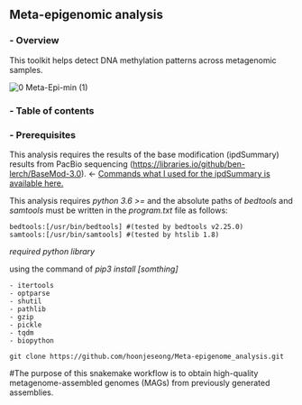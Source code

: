 ## __Meta-epigenomic analysis__

### - Overview

This toolkit helps detect DNA methylation patterns across metagenomic samples.

![0  Meta-Epi-min (1)](https://user-images.githubusercontent.com/39515472/143376782-f68a5aff-681a-4fc2-ad26-4c01439521b9.png)

### - Table of contents

### - Prerequisites

This analysis requires the results of the base modification (ipdSummary) results from PacBio sequencing (https://libraries.io/github/ben-lerch/BaseMod-3.0). 
&larr; [Commands what I used for the ipdSummary is available here.](https://github.com/hoonjeseong/Meta-epigenome_analysis/blob/main/docs/tutorial-ipdSummary.md)

This analysis requires _python 3.6 >=_ and the absolute paths of _bedtools_ and _samtools_ must be written in the _program.txt_ file as follows:

```
bedtools:[/usr/bin/bedtools] #(tested by bedtools v2.25.0)
samtools:[/usr/bin/samtools] #(tested by htslib 1.8)
 ```
 
_required python library_

using the command of _pip3 install [somthing]_

```
- itertools
- optparse
- shutil
- pathlib
- gzip
- pickle
- tqdm
- biopython
```

`git clone https://github.com/hoonjeseong/Meta-epigenome_analysis.git`

#The purpose of this snakemake workflow is to obtain high-quality metagenome-assembled genomes (MAGs) from previously generated assemblies. 




